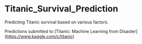 # Titanic_Survival_Prediction
Predicting Titanic survival based on various factors. 

Predictions submitted to [Titanic: Machine Learning from Disaster] (https://www.kaggle.com/c/titanic)
